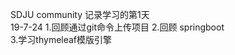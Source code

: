 SDJU community
记录学习的第1天     
19-7-24
 1.回顾通过git命令上传项目
  2.回顾 springboot       
  3.学习thymeleaf模版引擎                        
